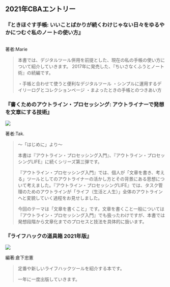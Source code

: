 ## 2021年CBAエントリー

### 『ときほぐす手帳: いいことばかりが続くわけじゃない日々をゆるやかにつむぐ私のノートの使い方』

<p style="text-align: center;"><a href="http://www.amazon.co.jp/exec/obidos/ASIN/B097HP2M5W/rashita1000-22/ref=nosim/" target="_blank" rel="noopener" name="amazletlink"><img class="aligncenter" style="border: none;" src="https://m.media-amazon.com/images/I/31QgpozpihS._SY346_.jpg" alt="" /></a></p>

著者:Marie

<blockquote>
本書では、デジタルツール併用を前提とした、現在の私の手帳の使い方について紹介していきます。
2017年に発売した、『ちいさなくふうとノート術』の続編です。

・手帳と合わせて使うと便利なデジタルツール
・シンプルに運用するデイリーログとコレクションページ
・まよったときの手帳とのつきあい方

</blockquote>

### 『書くためのアウトライン・プロセッシング: アウトライナーで発想を文章にする技術』

<a href="https://www.amazon.co.jp/%E6%9B%B8%E3%81%8F%E3%81%9F%E3%82%81%E3%81%AE%E3%82%A2%E3%82%A6%E3%83%88%E3%83%A9%E3%82%A4%E3%83%B3%E3%83%BB%E3%83%97%E3%83%AD%E3%82%BB%E3%83%83%E3%82%B7%E3%83%B3%E3%82%B0-%E3%82%A2%E3%82%A6%E3%83%88%E3%83%A9%E3%82%A4%E3%83%8A%E3%83%BC%E3%81%A7%E7%99%BA%E6%83%B3%E3%82%92%E6%96%87%E7%AB%A0%E3%81%AB%E3%81%99%E3%82%8B%E6%8A%80%E8%A1%93-Tak-ebook/dp/B09K7LPSWF?__mk_ja_JP=%E3%82%AB%E3%82%BF%E3%82%AB%E3%83%8A&keywords=%E3%80%8E%E6%9B%B8%E3%81%8F%E3%81%9F%E3%82%81%E3%81%AE%E3%82%A2%E3%82%A6%E3%83%88%E3%83%A9%E3%82%A4%E3%83%B3%E3%83%BB%E3%83%97%E3%83%AD%E3%82%BB%E3%83%83%E3%82%B7%E3%83%B3%E3%82%B0%3A+%E3%82%A2%E3%82%A6%E3%83%88%E3%83%A9%E3%82%A4%E3%83%8A%E3%83%BC%E3%81%A7%E7%99%BA%E6%83%B3%E3%82%92%E6%96%87%E7%AB%A0%E3%81%AB%E3%81%99%E3%82%8B%E6%8A%80%E8%A1%93%E3%80%8F&qid=1640658860&sourceid=Mozilla-search&sr=8-1&linkCode=li2&tag=rashita1000-22&linkId=ac61545a66e84098436a85081fefa987&language=ja_JP&ref_=as_li_ss_il" target="_blank"><img border="0" src="//ws-fe.amazon-adsystem.com/widgets/q?_encoding=UTF8&ASIN=B09K7LPSWF&Format=_SL160_&ID=AsinImage&MarketPlace=JP&ServiceVersion=20070822&WS=1&tag=rashita1000-22&language=ja_JP" ></a><img src="https://ir-jp.amazon-adsystem.com/e/ir?t=rashita1000-22&language=ja_JP&l=li2&o=9&a=B09K7LPSWF" width="1" height="1" border="0" alt="" style="border:none !important; margin:0px !important;" />

著者:Tak. 

<blockquote>
〜「はじめに」より〜

本書は『アウトライン・プロセッシング入門』、『アウトライン・プロセッシングLIFE』に続くシリーズ第三弾です。

『アウトライン・プロセッシング入門』では、個人が「文章を書き、考える」ツールとしてのアウトライナーの活かし方とその背景にある思想について考えました。『アウトライン・プロセッシングLIFE』では、タスク管理のためのアウトラインが「ライフ（生活と人生）」全体のアウトラインへと変貌していく過程をお見せしました。

今回のテーマは「文章を書くこと」です。文章を書くこと一般については『アウトライン・プロセッシング入門』でも扱ったわけですが、本書では発想段階から文章化までのプロセスと技法を具体的に扱います。
</blockquote>

### 『ライフハックの道具箱 2021年版』

<a href="https://www.amazon.co.jp/%E3%83%A9%E3%82%A4%E3%83%95%E3%83%8F%E3%83%83%E3%82%AF%E3%81%AE%E9%81%93%E5%85%B7%E7%AE%B1-2021%E5%B9%B4%E7%89%88-%E5%80%89%E4%B8%8B%E5%BF%A0%E6%86%B2-ebook/dp/B09P1LHDPY?__mk_ja_JP=%E3%82%AB%E3%82%BF%E3%82%AB%E3%83%8A&keywords=%E5%80%89%E4%B8%8B&qid=1640510035&sourceid=Mozilla-search&sr=8-8&linkCode=li2&tag=rashita1000-22&linkId=9329f86ad2d6a293aeab6c78eb79189b&language=ja_JP&ref_=as_li_ss_il" target="_blank"><img border="0" src="//ws-fe.amazon-adsystem.com/widgets/q?_encoding=UTF8&ASIN=B09P1LHDPY&Format=_SL160_&ID=AsinImage&MarketPlace=JP&ServiceVersion=20070822&WS=1&tag=rashita1000-22&language=ja_JP" ></a><img src="https://ir-jp.amazon-adsystem.com/e/ir?t=rashita1000-22&language=ja_JP&l=li2&o=9&a=B09P1LHDPY" width="1" height="1" border="0" alt="" style="border:none !important; margin:0px !important;" />

編著:倉下忠憲

<blockquote>
定番や新しいライフハックツールを紹介する本です。

一年に一度出版していきます。
</blockquote>